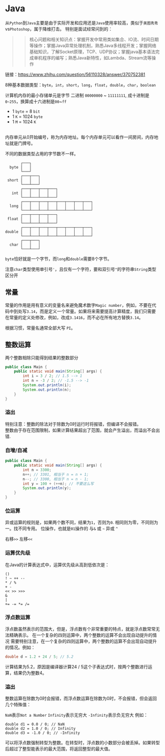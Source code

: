 # Java

从`Python`到`Java`主要是由于实际开发和应用还是`Java`使用率较高，类似于`美图秀秀`vs`Photoshop`，属于降维打击。
特别是面试经常问到的：

>>核心问题和相关知识点：掌握开发中常用类如集合、IO流、时间日期等操作；掌握Java异常处理机制，熟悉Java多线程开发；掌握网络基础知识，了解Socket原理，TCP、UDP协议；掌握java基本语法完成单机程序的编写；熟悉Java新特性，如Lambda、Stream流等操作

链接：https://www.zhihu.com/question/56110328/answer/370752381


8种基本数据类型：`byte`，`int`，`short`，`long`，`float`，`double`，`char`，`boolean`



计算机内存的最小存储单元是字节 二进制 `00000000` ~ `11111111`, 成十进制是 `0~255`，换算成十六进制是`00`~`ff`
* 1 `byte` = 8 `bit` 
* 1 `K` = 1024 `byte` 
* 1 `M` = 1024 `K` 
<br>
内存单元从0开始编号，称为内存地址。每个内存单元可以看作一间房间，内存地址就是门牌号。

不同的数据类型占用的字节数不一样。
```
       ┌───┐
  byte │   │
       └───┘
       ┌───┬───┐
 short │   │   │
       └───┴───┘
       ┌───┬───┬───┬───┐
   int │   │   │   │   │
       └───┴───┴───┴───┘
       ┌───┬───┬───┬───┬───┬───┬───┬───┐
  long │   │   │   │   │   │   │   │   │
       └───┴───┴───┴───┴───┴───┴───┴───┘
       ┌───┬───┬───┬───┐
 float │   │   │   │   │
       └───┴───┴───┴───┘
       ┌───┬───┬───┬───┬───┬───┬───┬───┐
double │   │   │   │   │   │   │   │   │
       └───┴───┴───┴───┴───┴───┴───┴───┘
       ┌───┬───┐
  char │   │   │
       └───┴───┘
```

`byte`恰好就是一个字节，而`long`和`double`需要8个字节。


注意`char`类型使用单引号`'`，且仅有一个字符，要和双引号`"`的字符串`String`类型区分开

## 常量
常量的作用是用有意义的变量名来避免魔术数字`Magic number`，例如，不要在代码中到处写`3.14`，而是定义一个常量。如果将来需要提高计算精度，我们只需要在常量的定义处修改，例如，改成`3.1416`，而不必在所有地方替换`3.14`。

根据习惯，常量名通常全部大写 `PI`。


## 整数运算
两个整数相除只能得到结果的整数部分

```java
public class Main {
    public static void main(String[] args) {
        int i = 3 / 2; // 1.5 --> 1
        int n = -3 / 2; // -1.5 --> -1
        System.out.println(i);
        System.out.println(n);
    }
}
```
### 溢出
特别注意：整数的除法对于除数为0时运行时将报错，但编译不会报错。<br>
整数由于存在范围限制，如果计算结果超出了范围，就会产生溢出，而溢出不会出错.

### 自增/自减
```java
public class Main {
    public static void main(String[] args) {
        int n = 3300;
        n++; // 3301, 相当于 n = n + 1;
        n--; // 3300, 相当于 n = n - 1;
        int y = 100 + (++n); // 不要这么写
        System.out.println(y);
    }
}
```
### 位运算
异或运算的规则是，如果两个数不同，结果为`1`，否则为`0`. 相同则为零，不同则为一。找不同专用。
位操作，也就是`01`操作的 与`&` 或 `~` 异或 `^`


右移`>>` 左移`<<`


### 运算优先级
在Java的计算表达式中，运算优先级从高到低依次是：
```
()
! ~ ++ --
* / %
+ -
<< >> >>>
&
|
+= -= *= /=
```
### 浮点数运算
浮点数虽然表示的范围大，但是，浮点数有个非常重要的特点，就是浮点数常常无法精确表示。
在一个复杂的四则运算中，两个整数的运算不会出现自动提升的情况
需要特别注意，在一个复杂的四则运算中，两个整数的运算不会出现自动提升的情况。例如：
```java
double d = 1.2 + 24 / 5; // 5.2
```
计算结果为5.2，原因是编译器计算24 / 5这个子表达式时，按两个整数进行运算，结果仍为整数4。

### 溢出
整数运算在除数为0时会报错，而浮点数运算在除数为0时，不会报错，但会返回几个特殊值：

`NaN`表示`Not a Number`
`Infinity`表示无穷大
`-Infinity`表示负无穷大
例如：
```
double d1 = 0.0 / 0; // NaN
double d2 = 1.0 / 0; // Infinity
double d3 = -1.0 / 0; // -Infinity
```

可以将浮点数强制转型为整数。在转型时，浮点数的小数部分会被丢掉。如果转型后超过了整型能表示的最大范围，将返回整型的最大值。
